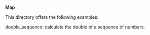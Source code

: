 **Map**

This directory offers the following examples:

  double_sequence: calculate the double of a sequence of numbers.
